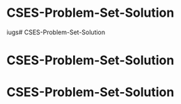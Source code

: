 # CSES-Problem-Set-Solution
iugs# CSES-Problem-Set-Solution
# CSES-Problem-Set-Solution
# CSES-Problem-Set-Solution
